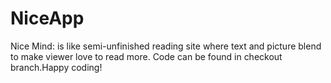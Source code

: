 # NiceApp
Nice Mind: is like semi-unfinished reading site  where text and picture blend to make viewer love to read more.
Code can be found in checkout branch.Happy coding!
